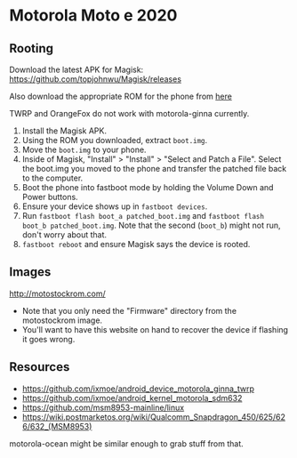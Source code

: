 # Motorola Moto e 2020

## Rooting
Download the latest APK for Magisk: https://github.com/topjohnwu/Magisk/releases

Also download the appropriate ROM for the phone from [here](#images)

TWRP and OrangeFox do not work with motorola-ginna currently.

1. Install the Magisk APK.
2. Using the ROM you downloaded, extract `boot.img`.
3. Move the `boot.img` to your phone.
4. Inside of Magisk, "Install" > "Install" > "Select and Patch a File". Select the boot.img you moved to the phone and transfer the patched file back to the computer.
5. Boot the phone into fastboot mode by holding the Volume Down and Power buttons. 
6. Ensure your device shows up in `fastboot devices`. 
7. Run `fastboot flash boot_a patched_boot.img` and `fastboot flash boot_b patched_boot.img`. Note that the second (`boot_b`) might not run, don't worry about that.
8. `fastboot reboot` and ensure Magisk says the device is rooted.

## Images
http://motostockrom.com/

- Note that you only need the "Firmware" directory from the motostockrom image.
- You'll want to have this website on hand to recover the device if flashing it goes wrong.

## Resources
- https://github.com/ixmoe/android_device_motorola_ginna_twrp
- https://github.com/ixmoe/android_kernel_motorola_sdm632
- https://github.com/msm8953-mainline/linux
- https://wiki.postmarketos.org/wiki/Qualcomm_Snapdragon_450/625/626/632_(MSM8953)

motorola-ocean might be similar enough to grab stuff from that.
